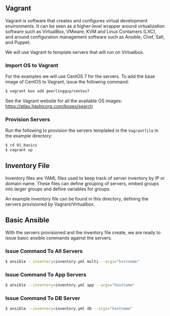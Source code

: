 ## Vagrant

Vagrant is software that creates and configures virtual development environments.  It can be seen as a higher-level wrapper around virtualization software such as VirtualBox, VMware, KVM and Linux Containers (LXC), and around configuration management software such as Ansible, Chef, Salt, and Puppet. 

We will use Vagrant to template servers that will run on Virtualbox.  

### Import OS to Vagrant

For the examples we will use CentOS 7 for the servers.  To add the base image of CentOS to Vagrant, issue the following command:

```bash
$ vagrant box add geerlingguy/centos7
```

See the Vagrant website for all the available OS images: https://atlas.hashicorp.com/boxes/search

### Provision Servers

Run the following to provision the servers templated in the `Vagrantfile` in the example directory:

```bash
$ cd 01_basics
$ vagrant up
``` 

## Inventory File

Inventory files are YAML files used to keep track of server inventory by IP or domain-name.  These files can define grouping of servers, embed groups into larger groups and define variables for groups.  

An example inventory file can be found in this directory, defining the servers provisioned by Vagrant/Virtualbox.

## Basic Ansible

With the servers provisioned and the inventory file create, we are ready to issue basic ansible commands against the servers.

### Issue Command To All Servers

```bash
$ ansible --inventory=inventory.yml multi --args="hostname"
```

### Issue Command To App Servers

```bash
$ ansible --inventory=inventory.yml app --args="hostname"
```

### Issue Command To DB Server

```bash
$ ansible --inventory=inventory.yml db --args="hostname"
```
